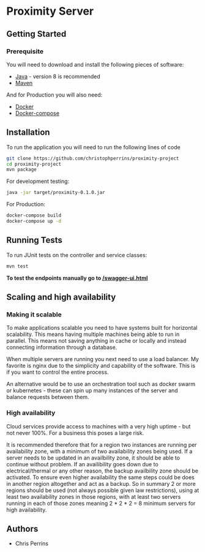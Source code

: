 # Proximity Server

## Getting Started

### Prerequisite 
You will need to download and install the following pieces of software:
* [Java](https://www.oracle.com/technetwork/java/javase/downloads/jdk8-downloads-2133151.html) - version 8 is recommended
* [Maven](https://www.baeldung.com/install-maven-on-windows-linux-mac)

And for Production you will also need:
* [Docker](https://docs.docker.com/install/)
* [Docker-compose](https://docs.docker.com/compose/install/)

## Installation
To run the application you will need to run the following lines of code
```sh
git clone https://github.com/christophperrins/proximity-project
cd proximity-project
mvn package
```

For development testing:
```sh
java -jar target/proximity-0.1.0.jar
```

For Production:
```sh
docker-compose build
docker-compose up -d
```

## Running Tests

To run JUnit tests on the controller and service classes:
```sh
mvn test
```

**To test the endpoints manually go to [/swagger-ui.html](http://localhost:9001/swagger-ui.html)**


## Scaling and high availability
### Making it scalable
To make applications scalable you need to have systems built for horizontal scalability. This means having multiple machines being able to run in parallel. This means not saving anything in cache or locally and instead connecting information through a database. 

When multiple servers are running you next need to use a load balancer. My favorite is nginx due to the simplicity and capability of the software. This is if you want to control the entire process.

An alternative would be to use an orchestration tool such as docker swarm or kubernetes - these can spin up many instances of the server and balance requests between them.

### High availability
Cloud services provide access to machines with a very high uptime - but not never 100%. For a business this poses a large risk.

It is recommended therefore that for a region two instances are running per availability zone, with a minimum of two availability zones being used. If a server needs to be updated in an availbility zone, it should be able to continue without problem. If an availibility goes down due to electrical/thermal or any other reason, the backup availbility zone should be activated. To ensure even higher availability the same steps could be does in another region altogether and act as a backup. So in summary 2 or more regions should be used (not always possible given law restrictions), using at least two availability zones in those regions, with at least two servers running in each of those zones meaning 2 * 2 * 2 = 8 minimum servers for high availability.

## Authors
* Chris Perrins

